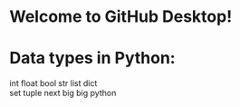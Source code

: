# Welcome to GitHub Desktop!
# Data types in Python:
int 
float
bool
str
list
dict    
set
tuple
next big big python 
